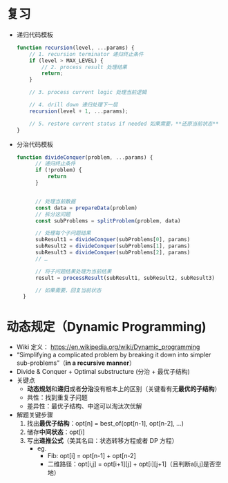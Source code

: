 # 复习
* 递归代码模板
	```javascript
	function recursion(level, ...params) {
	    // 1. recursion terminator 递归终止条件
	    if (level > MAX_LEVEL) {
	        // 2. process result 处理结果
	        return;
	    }
	
	    // 3. process current logic 处理当前逻辑
	
	    // 4. drill down 递归处理下一层
	    recursion(level + 1, ...params);
	
	    // 5. restore current status if needed 如果需要，**还原当前状态**
	}
	```
* 分治代码模板
  ```javascript
  function divideConquer(problem, ...params) {
        // 递归终止条件
        if (!problem) {
            return
        }


        // 处理当前数据
        const data = prepareData(problem)
        // 拆分这问题
        const subProblems = splitProblem(problem, data)

        // 处理每个子问题结果 
        subResult1 = divideConquer(subProblems[0], params)
        subResult2 = divideConquer(subProblems[1], params)
        subResult3 = divideConquer(subProblems[2], params)
        // …

        // 将子问题结果处理为当前结果
        result = processResult(subResult1, subResult2, subResult3)

        // 如果需要，回复当前状态
    }
  ```

# 动态规定（Dynamic Programming)
* Wiki 定义： https://en.wikipedia.org/wiki/Dynamic_programming 
* “Simplifying a complicated problem by breaking it down into simpler sub-problems”（**in a recursive manner**）
* Divide & Conquer + Optimal substructure (分治 + 最优子结构)
* 关键点
    * **动态规划**和**递归**或者**分治**没有根本上的区别（关键看有无**最优的子结构**）
    * 共性：找到重复子问题 
    * 差异性：最优子结构、中途可以淘汰次优解
* 解题关键步骤
    1. 找出**最优子结构**：opt[n] = best_of(opt[n-1], opt[n-2], …)
    2. 储存**中间状态**：opt[i]
    3. 写出**递推公式**（美其名曰：状态转移方程或者 DP 方程）
        * eg.
          * Fib: opt[i] = opt[n-1] + opt[n-2] 
          * 二维路径：opt[i,j] = opt[i+1][j] + opt[i][j+1]（且判断a[i,j]是否空地）